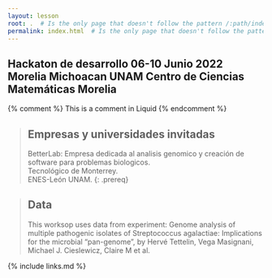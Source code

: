```yaml
---
layout: lesson
root: .  # Is the only page that doesn't follow the pattern /:path/index.html
permalink: index.html  # Is the only page that doesn't follow the pattern /:path/index.html
---
```

<h2> Hackaton de desarrollo 06-10 Junio 2022 Morelia Michoacan UNAM Centro de Ciencias Matemáticas Morelia</h2>

<!-- this is an html comment -->

{% comment %} This is a comment in Liquid {% endcomment %}

> ## Empresas y universidades invitadas
> BetterLab: Empresa dedicada al analisis genomico y creación de software para problemas biologicos.   
> Tecnológico de Monterrey.  
> ENES-León UNAM.
{: .prereq}

> ## Data
> This worksop uses data from experiment: Genome analysis of multiple pathogenic isolates of Streptococcus agalactiae: Implications for the microbial “pan-genome”, by Hervé Tettelin, Vega Masignani, Michael J. Cieslewicz, Claire M et al. 

{% include links.md %}


